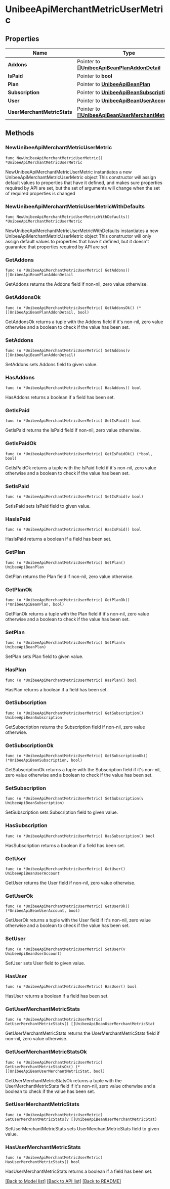 # UnibeeApiMerchantMetricUserMetric

## Properties

Name | Type | Description | Notes
------------ | ------------- | ------------- | -------------
**Addons** | Pointer to [**[]UnibeeApiBeanPlanAddonDetail**](UnibeeApiBeanPlanAddonDetail.md) | Addon | [optional] 
**IsPaid** | Pointer to **bool** | IsPaid | [optional] 
**Plan** | Pointer to [**UnibeeApiBeanPlan**](UnibeeApiBeanPlan.md) |  | [optional] 
**Subscription** | Pointer to [**UnibeeApiBeanSubscription**](UnibeeApiBeanSubscription.md) |  | [optional] 
**User** | Pointer to [**UnibeeApiBeanUserAccount**](UnibeeApiBeanUserAccount.md) |  | [optional] 
**UserMerchantMetricStats** | Pointer to [**[]UnibeeApiBeanUserMerchantMetricStat**](UnibeeApiBeanUserMerchantMetricStat.md) | UserMerchantMetricStats | [optional] 

## Methods

### NewUnibeeApiMerchantMetricUserMetric

`func NewUnibeeApiMerchantMetricUserMetric() *UnibeeApiMerchantMetricUserMetric`

NewUnibeeApiMerchantMetricUserMetric instantiates a new UnibeeApiMerchantMetricUserMetric object
This constructor will assign default values to properties that have it defined,
and makes sure properties required by API are set, but the set of arguments
will change when the set of required properties is changed

### NewUnibeeApiMerchantMetricUserMetricWithDefaults

`func NewUnibeeApiMerchantMetricUserMetricWithDefaults() *UnibeeApiMerchantMetricUserMetric`

NewUnibeeApiMerchantMetricUserMetricWithDefaults instantiates a new UnibeeApiMerchantMetricUserMetric object
This constructor will only assign default values to properties that have it defined,
but it doesn't guarantee that properties required by API are set

### GetAddons

`func (o *UnibeeApiMerchantMetricUserMetric) GetAddons() []UnibeeApiBeanPlanAddonDetail`

GetAddons returns the Addons field if non-nil, zero value otherwise.

### GetAddonsOk

`func (o *UnibeeApiMerchantMetricUserMetric) GetAddonsOk() (*[]UnibeeApiBeanPlanAddonDetail, bool)`

GetAddonsOk returns a tuple with the Addons field if it's non-nil, zero value otherwise
and a boolean to check if the value has been set.

### SetAddons

`func (o *UnibeeApiMerchantMetricUserMetric) SetAddons(v []UnibeeApiBeanPlanAddonDetail)`

SetAddons sets Addons field to given value.

### HasAddons

`func (o *UnibeeApiMerchantMetricUserMetric) HasAddons() bool`

HasAddons returns a boolean if a field has been set.

### GetIsPaid

`func (o *UnibeeApiMerchantMetricUserMetric) GetIsPaid() bool`

GetIsPaid returns the IsPaid field if non-nil, zero value otherwise.

### GetIsPaidOk

`func (o *UnibeeApiMerchantMetricUserMetric) GetIsPaidOk() (*bool, bool)`

GetIsPaidOk returns a tuple with the IsPaid field if it's non-nil, zero value otherwise
and a boolean to check if the value has been set.

### SetIsPaid

`func (o *UnibeeApiMerchantMetricUserMetric) SetIsPaid(v bool)`

SetIsPaid sets IsPaid field to given value.

### HasIsPaid

`func (o *UnibeeApiMerchantMetricUserMetric) HasIsPaid() bool`

HasIsPaid returns a boolean if a field has been set.

### GetPlan

`func (o *UnibeeApiMerchantMetricUserMetric) GetPlan() UnibeeApiBeanPlan`

GetPlan returns the Plan field if non-nil, zero value otherwise.

### GetPlanOk

`func (o *UnibeeApiMerchantMetricUserMetric) GetPlanOk() (*UnibeeApiBeanPlan, bool)`

GetPlanOk returns a tuple with the Plan field if it's non-nil, zero value otherwise
and a boolean to check if the value has been set.

### SetPlan

`func (o *UnibeeApiMerchantMetricUserMetric) SetPlan(v UnibeeApiBeanPlan)`

SetPlan sets Plan field to given value.

### HasPlan

`func (o *UnibeeApiMerchantMetricUserMetric) HasPlan() bool`

HasPlan returns a boolean if a field has been set.

### GetSubscription

`func (o *UnibeeApiMerchantMetricUserMetric) GetSubscription() UnibeeApiBeanSubscription`

GetSubscription returns the Subscription field if non-nil, zero value otherwise.

### GetSubscriptionOk

`func (o *UnibeeApiMerchantMetricUserMetric) GetSubscriptionOk() (*UnibeeApiBeanSubscription, bool)`

GetSubscriptionOk returns a tuple with the Subscription field if it's non-nil, zero value otherwise
and a boolean to check if the value has been set.

### SetSubscription

`func (o *UnibeeApiMerchantMetricUserMetric) SetSubscription(v UnibeeApiBeanSubscription)`

SetSubscription sets Subscription field to given value.

### HasSubscription

`func (o *UnibeeApiMerchantMetricUserMetric) HasSubscription() bool`

HasSubscription returns a boolean if a field has been set.

### GetUser

`func (o *UnibeeApiMerchantMetricUserMetric) GetUser() UnibeeApiBeanUserAccount`

GetUser returns the User field if non-nil, zero value otherwise.

### GetUserOk

`func (o *UnibeeApiMerchantMetricUserMetric) GetUserOk() (*UnibeeApiBeanUserAccount, bool)`

GetUserOk returns a tuple with the User field if it's non-nil, zero value otherwise
and a boolean to check if the value has been set.

### SetUser

`func (o *UnibeeApiMerchantMetricUserMetric) SetUser(v UnibeeApiBeanUserAccount)`

SetUser sets User field to given value.

### HasUser

`func (o *UnibeeApiMerchantMetricUserMetric) HasUser() bool`

HasUser returns a boolean if a field has been set.

### GetUserMerchantMetricStats

`func (o *UnibeeApiMerchantMetricUserMetric) GetUserMerchantMetricStats() []UnibeeApiBeanUserMerchantMetricStat`

GetUserMerchantMetricStats returns the UserMerchantMetricStats field if non-nil, zero value otherwise.

### GetUserMerchantMetricStatsOk

`func (o *UnibeeApiMerchantMetricUserMetric) GetUserMerchantMetricStatsOk() (*[]UnibeeApiBeanUserMerchantMetricStat, bool)`

GetUserMerchantMetricStatsOk returns a tuple with the UserMerchantMetricStats field if it's non-nil, zero value otherwise
and a boolean to check if the value has been set.

### SetUserMerchantMetricStats

`func (o *UnibeeApiMerchantMetricUserMetric) SetUserMerchantMetricStats(v []UnibeeApiBeanUserMerchantMetricStat)`

SetUserMerchantMetricStats sets UserMerchantMetricStats field to given value.

### HasUserMerchantMetricStats

`func (o *UnibeeApiMerchantMetricUserMetric) HasUserMerchantMetricStats() bool`

HasUserMerchantMetricStats returns a boolean if a field has been set.


[[Back to Model list]](../README.md#documentation-for-models) [[Back to API list]](../README.md#documentation-for-api-endpoints) [[Back to README]](../README.md)


